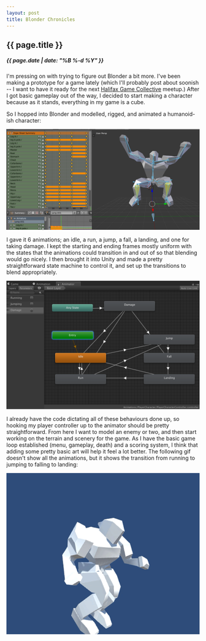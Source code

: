 ```yaml
---
layout: post
title: Blonder Chronicles
---
```

{{ page.title }}
----------------
<h5>{{ page.date | date: "%B %-d %Y" }}</h5>

I'm pressing on with trying to figure out Blonder a bit more. I've been making a
prototype for a game lately (which I'll probably post about soonish -- I want to
have it ready for the next <a href="https://www.facebook.com/groups/halifaxgamecollective/">Halifax Game Collective</a> meetup.)
After I got basic gameplay out of the way, I decided to start making a character
because as it stands, everything in my game is a cube.

So I hopped into Blonder and modelled, rigged, and animated a humanoid-ish character:

<img src="/images/2016/Feb/BlonderAnimation.png">

I gave it 6 animations; an idle, a run, a jump, a fall, a landing, and one for
taking damage. I kept the starting and ending frames mostly uniform with the states
that the animations could transition in and out of so that blending would go nicely.
I then brought it into Unity and made a pretty straightforward state machine to
control it, and set up the transitions to blend appropriately.

<img src="/images/2016/Feb/StateMachine.png">

I already have the code dictating all of these behaviours done up, so hooking my
player controller up to the animator should be pretty straightforward. From here
I want to model an enemy or two, and then start working on the terrain and scenery
for the game. As I have the basic game loop established (menu, gameplay, death)
and a scoring system, I think that adding some pretty basic art will help it feel
a lot better. The following gif doesn't show all the animations, but it shows the
transition from running to jumping to falling to landing:

<img src="/images/2016/Feb/RunJumpFall.gif">
